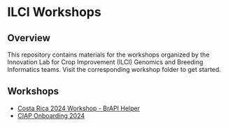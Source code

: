# ILCI Workshops
## Overview

This repository contains materials for the workshops organized by the Innovation Lab for Crop Improvement (ILCI) Genomics and Breeding Informatics teams. Visit the corresponding workshop folder to get started.

## Workshops

- [Costa Rica 2024 Workshop - BrAPI Helper](CostaRica_2024/README.md)
- [CIAP Onboarding 2024](Onboarding_20240703/README.md)


